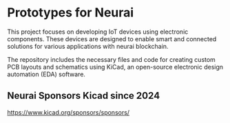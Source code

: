 # Prototypes for Neurai

This project focuses on developing IoT devices using electronic components. These devices are designed to enable smart and connected solutions for various applications with neurai blockchain. 

The repository includes the necessary files and code for creating custom PCB layouts and schematics using KiCad, an open-source electronic design automation (EDA) software.

## Neurai Sponsors Kicad since 2024

https://www.kicad.org/sponsors/sponsors/
